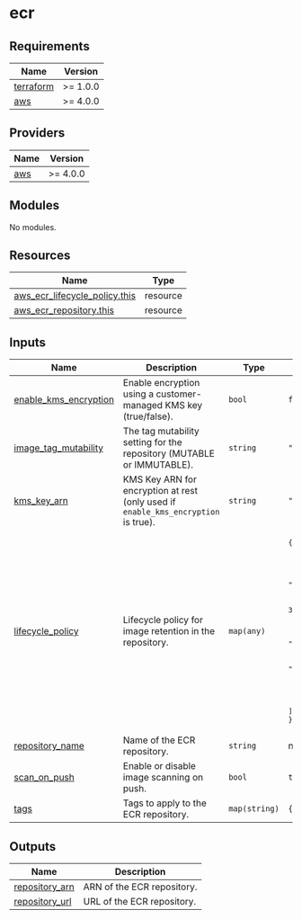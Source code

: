 # ecr

<!-- BEGIN_TF_DOCS -->
## Requirements

| Name | Version |
|------|---------|
| <a name="requirement_terraform"></a> [terraform](#requirement\_terraform) | >= 1.0.0 |
| <a name="requirement_aws"></a> [aws](#requirement\_aws) | >= 4.0.0 |

## Providers

| Name | Version |
|------|---------|
| <a name="provider_aws"></a> [aws](#provider\_aws) | >= 4.0.0 |

## Modules

No modules.

## Resources

| Name | Type |
|------|------|
| [aws_ecr_lifecycle_policy.this](https://registry.terraform.io/providers/hashicorp/aws/latest/docs/resources/ecr_lifecycle_policy) | resource |
| [aws_ecr_repository.this](https://registry.terraform.io/providers/hashicorp/aws/latest/docs/resources/ecr_repository) | resource |

## Inputs

| Name | Description | Type | Default | Required |
|------|-------------|------|---------|:--------:|
| <a name="input_enable_kms_encryption"></a> [enable\_kms\_encryption](#input\_enable\_kms\_encryption) | Enable encryption using a customer-managed KMS key (true/false). | `bool` | `false` | no |
| <a name="input_image_tag_mutability"></a> [image\_tag\_mutability](#input\_image\_tag\_mutability) | The tag mutability setting for the repository (MUTABLE or IMMUTABLE). | `string` | `"MUTABLE"` | no |
| <a name="input_kms_key_arn"></a> [kms\_key\_arn](#input\_kms\_key\_arn) | KMS Key ARN for encryption at rest (only used if `enable_kms_encryption` is true). | `string` | `""` | no |
| <a name="input_lifecycle_policy"></a> [lifecycle\_policy](#input\_lifecycle\_policy) | Lifecycle policy for image retention in the repository. | `map(any)` | <pre>{<br/>  "rules": [<br/>    {<br/>      "action": {<br/>        "type": "expire"<br/>      },<br/>      "description": "Expire untagged images older than 30 days",<br/>      "rulePriority": 1,<br/>      "selection": {<br/>        "countNumber": 30,<br/>        "countType": "sinceImagePushed",<br/>        "countUnit": "days",<br/>        "tagStatus": "untagged"<br/>      }<br/>    }<br/>  ]<br/>}</pre> | no |
| <a name="input_repository_name"></a> [repository\_name](#input\_repository\_name) | Name of the ECR repository. | `string` | n/a | yes |
| <a name="input_scan_on_push"></a> [scan\_on\_push](#input\_scan\_on\_push) | Enable or disable image scanning on push. | `bool` | `true` | no |
| <a name="input_tags"></a> [tags](#input\_tags) | Tags to apply to the ECR repository. | `map(string)` | `{}` | no |

## Outputs

| Name | Description |
|------|-------------|
| <a name="output_repository_arn"></a> [repository\_arn](#output\_repository\_arn) | ARN of the ECR repository. |
| <a name="output_repository_url"></a> [repository\_url](#output\_repository\_url) | URL of the ECR repository. |
<!-- END_TF_DOCS -->
